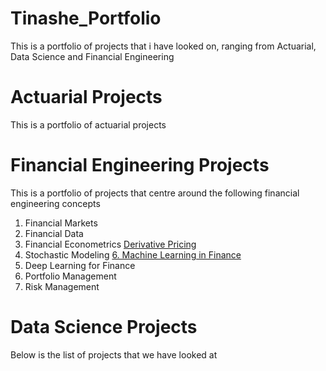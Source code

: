# Tinashe_Portfolio
This is a portfolio of projects that i have looked on, ranging from Actuarial, Data Science and Financial Engineering

# Actuarial Projects
This is a portfolio of actuarial projects

# Financial Engineering Projects
This is a portfolio of projects that centre around the following financial engineering concepts
1. Financial Markets
2. Financial Data
3. Financial Econometrics
[Derivative Pricing](https://github.com/Tinashemuza/Pricing-Derivatives)
5. Stochastic Modeling
[6. Machine Learning in Finance](https://github.com/Tinashemuza/Machine-Learning-in-Finance)
7. Deep Learning for Finance
8. Portfolio Management
9. Risk Management

# Data Science Projects
Below is the list of projects that we have looked at

